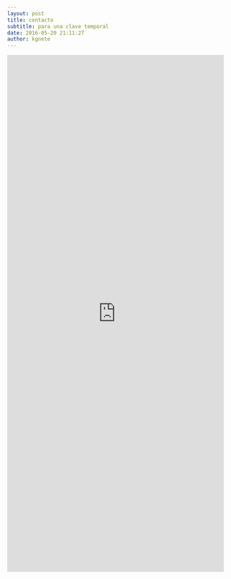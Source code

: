 ```yaml
---
layout: post
title: contacto
subtitle: para una clave temporal
date: 2016-05-20 21:11:27
author: kgnete
---
```

<embed
 src="https://docs.google.com/forms/d/e/1FAIpQLSeiyVYdT5DH0FtD70YmAXLHgjsiFtKWYfR9b9I9QpMm47-lGw/viewform" style="border-width:0" width="100%" height="1200" frameborder="0" scrolling="no">
